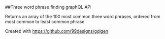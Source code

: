 ##Three word phrase finding graphQL API

Returns an array of the 100 most common three word phrases, ordered from most common to least common phrase

Created with https://github.com/99designs/gqlgen

